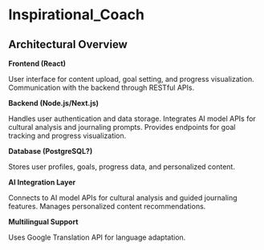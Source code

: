 # Inspirational_Coach

## Architectural Overview
**Frontend (React)**

User interface for content upload, goal setting, and progress visualization.
Communication with the backend through RESTful APIs.

**Backend (Node.js/Next.js)**

Handles user authentication and data storage.
Integrates AI model APIs for cultural analysis and journaling prompts.
Provides endpoints for goal tracking and progress visualization.

**Database (PostgreSQL?)**

Stores user profiles, goals, progress data, and personalized content.

**AI Integration Layer**

Connects to AI model APIs for cultural analysis and guided journaling features.
Manages personalized content recommendations.

**Multilingual Support**

Uses Google Translation API for language adaptation.
